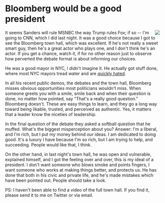 # Bloomberg would be a good president
<img src="http://scripting.com/images/2020/02/27/bloombergHead.png" border="0" align="right">It seems Sanders will rule MSNBC the way Trump rules Fox; if so -- I'm going to CNN, which I did last night. It was a good choice because I got to see the Bloomberg town hall, which was excellent. If he's not really a sweet smart guy,  then he's a great actor who plays one, and I don't think he's an actor. If you get a chance, watch it, if for no other reason just to observe how perverted the debate format is about informing our choices. 

He was a good mayor in NYC, I didn't imagine it. He actually got stuff done, where most NYC mayors tread water and are <a href="https://en.wikipedia.org/wiki/John_Lindsay#Mayoralty">quickly hated</a>. 

In all his recent public demos, the debates and the town hall, Bloomberg misses obvious opportunities most politicians wouldn't miss. When someone greets you with a smile, smile back and when their question is done, no matter how pointed, say "That's a really good question." Bloomberg doesn't. These are easy things to learn, and they go a long way toward being likable, trusted, and perceived as authentic. Yes, it matters that a leader know the niceties of leadership.

In the final question of the debate they asked a softball question that he muffed. What's the biggest misperception about you? Answer: I'm a liberal, and I'm rich, but I put my money behind <i>our</i> ideas. I am dedicated to doing good. It's a luxury I have because I'm so rich, but I am trying to help, and succeeding. People would like that, I think. 

On the other hand, in last night's town hall, he was open and vulnerable, explained himself, and I got the feeling over and over, this is my ideal of a president. I don't want someone who blows smoke and points fingers, I want someone who works at making things better, and protects us. He has done that both in his civic and private life, and he's made mistakes which have been pointed out. People should take a look. 

PS: I haven't been able to find a video of the full town hall. If you find it, please send it to me on Twitter or via email.

